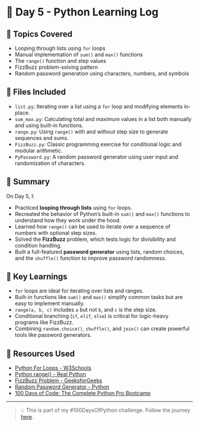 # 📅 Day 5 - Python Learning Log

## 🧠 Topics Covered
- Looping through lists using `for` loops
- Manual implementation of `sum()` and `max()` functions
- The `range()` function and step values
- FizzBuzz problem-solving pattern
- Random password generation using characters, numbers, and symbols

## 📂 Files Included
- `list.py`: Iterating over a list using a `for` loop and modifying elements in-place.
- `sum_max.py`: Calculating total and maximum values in a list both manually and using built-in functions.
- `range.py`: Using `range()` with and without step size to generate sequences and sums.
- `FizzBuzz.py`: Classic programming exercise for conditional logic and modular arithmetic.
- `PyPassword.py`: A random password generator using user input and randomization of characters.

## 📝 Summary
On Day 5, I:
- Practiced **looping through lists** using `for` loops.
- Recreated the behavior of Python’s built-in `sum()` and `max()` functions to understand how they work under the hood.
- Learned how `range()` can be used to iterate over a sequence of numbers with optional step sizes.
- Solved the **FizzBuzz** problem, which tests logic for divisibility and condition handling.
- Built a full-featured **password generator** using lists, random choices, and the `shuffle()` function to improve password randomness.

## 🚀 Key Learnings
- `for` loops are ideal for iterating over lists and ranges.
- Built-in functions like `sum()` and `max()` simplify common tasks but are easy to implement manually.
- `range(a, b, c)` includes `a` but not `b`, and `c` is the step size.
- Conditional branching (`if`, `elif`, `else`) is critical for logic-heavy programs like FizzBuzz.
- Combining `random.choice()`, `shuffle()`, and `join()` can create powerful tools like password generators.

## 🔗 Resources Used
- [Python For Loops - W3Schools](https://www.w3schools.com/python/python_for_loops.asp)
- [Python range() - Real Python](https://realpython.com/python-range/)
- [FizzBuzz Problem - GeeksforGeeks](https://www.geeksforgeeks.org/python/fizz-buzz-in-python/)
- [Random Password Generator - Python](https://www.w3schools.com/python/ref_random_shuffle.asp)
- [100 Days of Code: The Complete Python Pro Bootcamp](https://www.udemy.com/course/100-days-of-code/)

---

> 💡 This is part of my #100DaysOfPython challenge. Follow the journey [here](https://github.com/Pushp11721/100DaysOfPython-LearnAlong).
